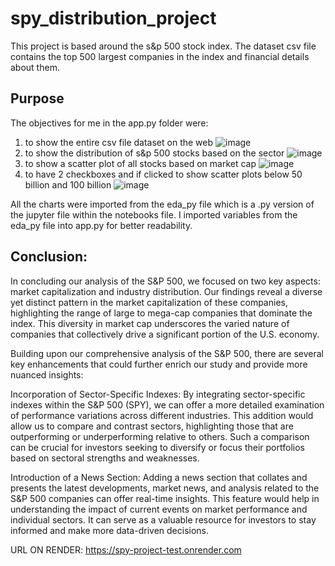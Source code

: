 # spy_distribution_project


This project is based around the s&p 500 stock index. The dataset csv file contains the top 500 largest companies in the 
index and financial details about them. 

## Purpose

The objectives for me in the app.py folder were: 
1. to show the entire csv file dataset on the web
   ![image](https://github.com/hugotomita1201/spy_distribution/assets/70402339/49865b39-da0b-44c0-a758-ad367efbf2f7)
3. to show the distribution of s&p 500 stocks based on the sector
   ![image](https://github.com/hugotomita1201/spy_distribution/assets/70402339/db79dca6-dc7c-425e-82b4-566ec57db6af)
4. to show a scatter plot of all stocks based on market cap
   ![image](https://github.com/hugotomita1201/spy_distribution/assets/70402339/be54861a-bfd4-4b7d-949a-9eb6d273c5be)
6. to have 2 checkboxes and if clicked to show scatter plots below 50 billion and 100 billion
   ![image](https://github.com/hugotomita1201/spy_distribution/assets/70402339/f4da9fbe-8a02-418b-8020-1d967c3e9188)



All the charts were imported from the eda_py file which is a .py version of the jupyter file within the notebooks file. 
I imported variables from the eda_py file into app.py for better readability. 


## Conclusion: 
In concluding our analysis of the S&P 500, we focused on two key aspects: market capitalization and industry distribution. Our findings reveal a diverse yet distinct pattern in the market capitalization of these companies, highlighting the range of large to mega-cap companies that dominate the index. This diversity in market cap underscores the varied nature of companies that collectively drive a significant portion of the U.S. economy. 

Building upon our comprehensive analysis of the S&P 500, there are several key enhancements that could further enrich our study and provide more nuanced insights:

Incorporation of Sector-Specific Indexes: By integrating sector-specific indexes within the S&P 500 (SPY), we can offer a more detailed examination of performance variations across different industries. This addition would allow us to compare and contrast sectors, highlighting those that are outperforming or underperforming relative to others. Such a comparison can be crucial for investors seeking to diversify or focus their portfolios based on sectoral strengths and weaknesses.

Introduction of a News Section: Adding a news section that collates and presents the latest developments, market news, and analysis related to the S&P 500 companies can offer real-time insights. This feature would help in understanding the impact of current events on market performance and individual sectors. It can serve as a valuable resource for investors to stay informed and make more data-driven decisions.

URL ON RENDER: https://spy-project-test.onrender.com


